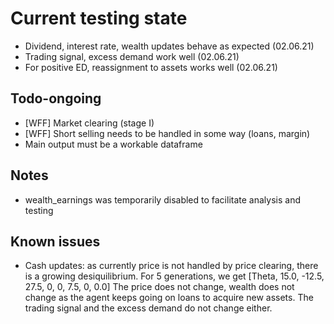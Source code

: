 # Current testing state

- Dividend, interest rate, wealth updates behave as expected (02.06.21)
- Trading signal, excess demand work well (02.06.21)
- For positive ED, reassignment to assets works well (02.06.21)

## Todo-ongoing

- [WFF] Market clearing (stage I)
- [WFF] Short selling needs to be handled in some way (loans, margin)
- Main output must be a workable dataframe

## Notes

- wealth_earnings was temporarily disabled to facilitate analysis and testing

## Known issues

- Cash updates: as currently price is not handled by price clearing, there is a growing desiquilibrium.
For 5 generations, we get [Theta, 15.0, -12.5, 27.5, 0, 0, 7.5, 0, 0.0]
The price does not change, wealth does not change as the agent keeps going on loans to acquire new assets. 
The trading signal and the excess demand do not change either.
